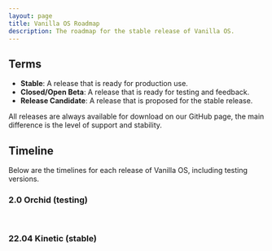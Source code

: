 ```yaml
---
layout: page
title: Vanilla OS Roadmap
description: The roadmap for the stable release of Vanilla OS.
---
```

## Terms
* **Stable**: A release that is ready for production use.
* **Closed/Open Beta**: A release that is ready for testing and feedback.
* **Release Candidate**: A release that is proposed for the stable release.

All releases are always available for download on our GitHub page, the main
difference is the level of support and stability.

## Timeline

Below are the timelines for each release of Vanilla OS, including testing versions.

### 2.0 Orchid (testing)

<div class="timeline" id="timeline_2"></div>

<br />

### 22.04 Kinetic (stable)

<div class="timeline collapsed" id="timeline_2210"></div>

<br />

<script type="text/javascript" src="/assets/js/tableStatus.js"></script>
<script type="text/javascript" src="/assets/js/timeline.js"></script>

<script>
    generateTimeline(
        {
            events: [
                {
                    date: "26 February 2023",
                    title: "Freeze",
                    description: "The development of Vanilla OS 22.10 will be frozen until the next release.",
                    className: "timeline-green"
                },
                {
                    date: "January 2023",
                    title: "Bug fixes",
                    description: "Bugs reported by the community will be fixed.",
                    className: "timeline-dimmed-green"
                },
                {
                    date: "29 December 2022",
                    title: "Stable",
                    description: "The first stable release of Vanilla OS.",
                    className: "timeline-dimmed-green"
                },
                {
                    title: "Release Candidate builds are available for testing.",
                    className: "timeline-dimmed-green"
                },
                {
                    date: "28 November 2022",
                    title: "ABRoot Ready",
                    description: "ABRoot is ready to be included in the next release.",
                    className: "timeline-dimmed-green"
                },
                {
                    date: "11 November 2022",
                    title: "Slowdown #1",
                    description: "We have decided to deprecate Almost for ABRoot, a new utility designed to provide a more robust and full atomic immutability model, as a result the next release will be delayed by a few weeks.",
                    className: "timeline-red"
                },
                {
                    date: "24 October 2022",
                    title: "Open Beta",
                    description: "The first open beta of Vanilla OS.",
                    className: "timeline-dimmed-green"
                },
                {
                    date: "09 October 2022",
                    title: "Closed Beta 2",
                    description: "The second Closed Beta stage of Vanilla OS begins.",
                    className: "timeline-dimmed-green"
                },
                {
                    date: "01 October 2022",
                    title: "Closed Beta 1",
                    description: "The first Closed Beta stage of Vanilla OS begins.",
                    className: "timeline-dimmed-green"
                },
                {
                    date: "24 September 2022",
                    title: "Alpha",
                    description: "First Alpha release of Vanilla OS.",
                    className: "timeline-dimmed-green"
                }
            ]
        },
        "#timeline_2210"
    );

    generateTimeline(
        {
            events: [
                {
                    date: "No date yet",
                    title: "ABRoot OCI support",
                    description: "We are working on adding OCI support to ABRoot.",
                    className: "timeline-grayed"
                },
                {
                    date: "No date yet",
                    title: "GNOME 44",
                    description: "Vanilla OS 2.0 will be based on GNOME 44 (not guaranteed).",
                    className: "timeline-grayed"
                },
                {
                    date: "March 2023",
                    title: "OEM Support",
                    description: "We are working on adding OEM support to Vanilla OS.",
                    className: "timeline-grayed"
                },
                {
                    date: "26 February 2023 - in progress",
                    title: "Setting up testing infrastructure",
                    description: "We are setting up a testing infrastructure to test the new features and bug fixes.",
                    className: "timeline-green"
                },
                {
                    date: "25 February 2023",
                    title: "Vanilla OS 2.0 (Orchid) initial work",
                    description: "Initial works on the next major release of Vanilla OS.",
                    className: "timeline-dimmed-green"
                }
            ]
        },
        "#timeline_2"
    );
</script>